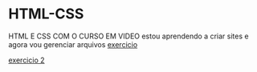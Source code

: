 # HTML-CSS
 HTML E CSS COM O CURSO EM VIDEO
estou aprendendo a criar sites e agora vou gerenciar arquivos
<a href="https://ericvieira2001.github.io/HTML-CSS/EXERCICIOS/EX01/index.html">exercicio</a>


<a href="https://ericvieira2001.github.io/HTML-CSS/EXERCICIOS/EX02/index.html">exercicio 2</a>